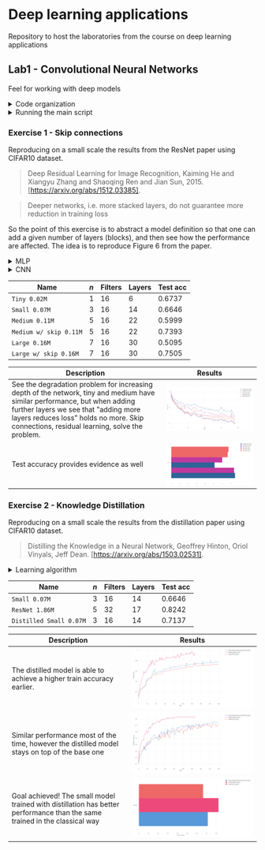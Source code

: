 # Deep learning applications

Repository to host the laboratories from the course on deep learning applications

## Lab1 - Convolutional Neural Networks

Feel for working with deep models

<details>
<summary>Code organization</summary>

Inside folder `lab1/` you have the follwing programs:
- `checkpoints` folder that will be automatically created for storing model checkpoints
- `experiments` folder that will be automatically created for storing yaml configurations files for each experiment
- `models/` folder with MLPs (`mlp.py`) and CNNs (`cnn.py`) definitions
- `cmd_args.py` arguments for main programs
- `config-train.yaml` `config-distill.yaml` base configuration files
- `generate_configs.py` program for generating yaml configuration files automatically from base configuration files and given options
- Main programs:
  - `main-train.py` main script for training a single model
  - `main-distill.py` main script for distilling knowledge
  - `main-models.py` main script for inspecting models defined in `models/` folder
- `mydata.py` wrappers for MNIST and CIFAR10 datasets
- `train.py` and `utils.py` are utilities

</details>

<details>
<summary>Running the main script</summary>
After generating configs, run a program with
```{bash}
python lab1.py experiments/CNN_4.83M_cifar10.yaml
```

It will automatically save checkpoints and log to `comet_ml`. If the experiment have already been runned, you may run the same command with more epochs (`--epochs 40`) and the experiment will be resumed (checkpoint path and experiment key are automatically dumped in the configuration file).

When running a program you should see
```{bash}
030: 100%|██████████████████████| 338/338 [00:02<00:00, 112.93batch/s, train_acc=0.997, train_loss=0.0669, val_acc=0.538, val_loss=1.97]
031: 100%|██████████████████████| 338/338 [00:03<00:00, 112.49batch/s, train_acc=0.998, train_loss=0.0619, val_acc=0.533, val_loss=1.97]
032: 100%|██████████████████████| 338/338 [00:03<00:00, 106.86batch/s, train_acc=0.998, train_loss=0.0583, val_acc=0.534, val_loss=1.98]
```

</details>

### Exercise 1 - Skip connections

Reproducing on a small scale the results from the ResNet paper using CIFAR10 dataset.

> Deep Residual Learning for Image Recognition, Kaiming He and Xiangyu Zhang and Shaoqing Ren and Jian Sun, 2015. [https://arxiv.org/abs/1512.03385].

> Deeper networks, i.e. more stacked layers, do not guarantee more reduction in training loss

So the point of this exercise is to abstract a model definition so that one can add a given number of layers (blocks), and then see how the performance are affected. The idea is to reproduce Figure 6 from the paper.

<details>
<summary>MLP</summary>

MLP with variable number of blocks `n_blocks`:
- `BasicBlock`: 2 fully connected layers with given `hidden_size` and relu
- Optional skip connection in each block by setting `skip=True`

</details>

<details>
<summary>CNN</summary>

- `input_adapter`: conv + batchnorm + relu that exits with `num_filters`
- `blocks`: sequence of `BasicBlock` layers
  - Each `BasicBlock` contains two modules of conv + batchnorm + relu
  - In this version there are two upper level layers, each one with $n$ `BasicBlock`, in the default version $n=1$
  - Optional shortcut in each block by setting `skip=True`
- `avgpool`: ends with a (1, 1) feature map
- `fc`: classification head

This results in $4n+2$ layers, where $n$ is the variable specifying the number of blocks per each layer. In the implementation $n$ is specified through the `num_blocks`parameter.

</details>

Name | $n$ | Filters | Layers | Test acc
---- | --- | ------- | ------- | --------
`Tiny 0.02M` | 1 | 16 | 6 | 0.6737
`Small 0.07M` | 3 | 16 | 14 | 0.6646
`Medium 0.11M` | 5 | 16 | 22 | 0.5999
`Medium w/ skip 0.11M` | 5 | 16 | 22 | 0.7393
`Large 0.16M` | 7 | 16 | 30 | 0.5095
`Large w/ skip 0.16M` | 7 | 16 | 30 | 0.7505

**Description** | **Results**
--------------- | -----------
See the degradation problem for increasing depth of the network, tiny and medium have similar performance, but when adding further layers we see that "adding more layers reduces loss" holds no more. Skip connections, residual learning, solve the problem. | ![](lab1/plots/train/curves.svg)
Test accuracy provides evidence as well | ![](lab1/plots/train/test_acc.svg)


### Exercise 2 - Knowledge Distillation

Reproducing on a small scale the results from the distillation paper using CIFAR10 dataset.

> Distilling the Knowledge in a Neural Network, Geoffrey Hinton, Oriol Vinyals, Jeff Dean. [https://arxiv.org/abs/1503.02531].

<details>
<summary>Learning algorithm</summary>
For a given $x$ the frozen teacher and the trainable students both produce logits, the idea is to align the student's output with the teachers' one.

Loss:
- Soft targets loss $\mathcal{L}_1$: `KLDivLoss(log_target=True)(soft_prob, soft_targets)`
- Hard targets loss $\mathcal{L}_2$: `CrossEntropyLoss()(student_logits, labels)`
- Final loss: $\mathcal{L}=w_1\mathcal{L}_1+w_2\mathcal{L}_2$ with $w_1\gg w_2$

As the teacher model we use the actual `ResNet` architecture with 3 blocks of `BasicBlock` layers resulting in $3n+2$ total layers

</details>

Name | $n$ | Filters | Layers | Test acc
---- | --- | ------- | ------ | --------
`Small 0.07M` | 3 | 16 | 14 | 0.6646
`ResNet 1.86M` | 5 | 32 | 17 | 0.8242
`Distilled Small 0.07M` | 3 | 16 | 14 | 0.7137

**Description** | **Results**
--------------- | -----------
The distilled model is able to achieve a higher train accuracy earlier. | ![](lab1/plots/distill/distill_curves.svg)
Similar performance most of the time, however the distilled model stays on top of the base one | ![](lab1/plots/distill/distill_val_acc.svg)
Goal achieved! The small model trained with distillation has better performance than the same trained in the classical way | ![](lab1/plots/distill/distill_test_acc.svg)
